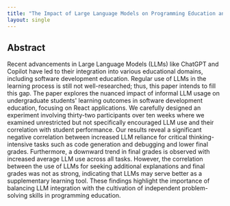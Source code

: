 ```yaml
---
title: "The Impact of Large Language Models on Programming Education and Student Learning Outcomes"
layout: single
---
```


## Abstract
Recent advancements in Large Language Models (LLMs) like ChatGPT and Copilot have led to their integration into various educational domains, including software development education. Regular use of LLMs in the learning process is still not well-researched; thus, this paper intends to fill this gap. The paper explores the nuanced impact of informal LLM usage on undergraduate students' learning outcomes in software development education, focusing on React applications. We carefully designed an experiment involving thirty-two participants over ten weeks where we examined unrestricted but not specifically encouraged LLM use and their correlation with student performance. Our results reveal a significant negative correlation between increased LLM reliance for critical thinking-intensive tasks such as code generation and debugging and lower final grades. Furthermore, a downward trend in final grades is observed with increased average LLM use across all tasks. However, the correlation between the use of LLMs for seeking additional explanations and final grades was not as strong, indicating that LLMs may serve better as a supplementary learning tool. These findings highlight the importance of balancing LLM integration with the cultivation of independent problem-solving skills in programming education.
